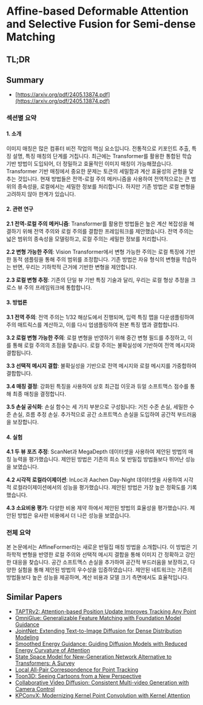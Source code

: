 # Affine-based Deformable Attention and Selective Fusion for Semi-dense Matching
## TL;DR
## Summary
- [https://arxiv.org/pdf/2405.13874.pdf](https://arxiv.org/pdf/2405.13874.pdf)

### 섹션별 요약

#### 1. 소개

이미지 매칭은 많은 컴퓨터 비전 작업의 핵심 요소입니다. 전통적으로 키포인트 추출, 특징 설명, 특징 매칭의 단계를 거칩니다. 최근에는 Transformer를 활용한 통합된 학습 기반 방법이 도입되어, 더 정밀하고 효율적인 이미지 매칭이 가능해졌습니다. Transformer 기반 매칭에서 중요한 문제는 토큰의 세밀함과 계산 효율성의 균형을 맞추는 것입니다. 현재 방법들은 전역-로컬 주의 메커니즘을 사용하여 전역적으로는 큰 범위의 종속성을, 로컬에서는 세밀한 정보를 처리합니다. 하지만 기존 방법은 로컬 변형을 고려하지 않아 한계가 있습니다.

#### 2. 관련 연구

**2.1 전역-로컬 주의 메커니즘**:
Transformer를 활용한 방법들은 높은 계산 복잡성을 해결하기 위해 전역 주의와 로컬 주의를 결합한 프레임워크를 제안했습니다. 전역 주의는 넓은 범위의 종속성을 모델링하고, 로컬 주의는 세밀한 정보를 처리합니다.

**2.2 변형 가능한 주의**:
Vision Transformer에서 변형 가능한 주의는 로컬 특징에 기반한 동적 샘플링을 통해 주의 범위를 조정합니다. 기존 방법은 자유 형식의 변형을 학습하는 반면, 우리는 기하학적 근거에 기반한 변형을 제안합니다.

**2.3 로컬 변형 추정**:
기존의 단일 뷰 기반 특징 기술과 달리, 우리는 로컬 형상 추정을 크로스 뷰 주의 프레임워크에 통합합니다.

#### 3. 방법론

**3.1 전역 주의**:
전역 주의는 1/32 해상도에서 진행되며, 입력 특징 맵을 다운샘플링하여 주의 매트릭스를 계산하고, 이를 다시 업샘플링하여 원본 특징 맵과 결합합니다.

**3.2 로컬 변형 가능한 주의**:
로컬 변형을 반영하기 위해 중간 변형 필드를 추정하고, 이를 통해 로컬 주의의 초점을 맞춥니다. 로컬 주의는 불확실성에 기반하여 전역 메시지와 결합됩니다.

**3.3 선택적 메시지 결합**:
불확실성을 기반으로 전역 메시지와 로컬 메시지를 가중합하여 결합합니다.

**3.4 매칭 결정**:
강화된 특징을 사용하여 상호 최근접 이웃과 듀얼 소프트맥스 점수를 통해 최종 매칭을 결정합니다.

**3.5 손실 공식화**:
손실 함수는 세 가지 부분으로 구성됩니다: 거친 수준 손실, 세밀한 수준 손실, 흐름 추정 손실. 추가적으로 공간 소프트맥스 손실을 도입하여 공간적 부드러움을 보장합니다.

#### 4. 실험

**4.1 두 뷰 포즈 추정**:
ScanNet과 MegaDepth 데이터셋을 사용하여 제안된 방법의 매칭 능력을 평가했습니다. 제안된 방법은 기존의 희소 및 반밀집 방법들보다 뛰어난 성능을 보였습니다.

**4.2 시각적 로컬라이제이션**:
InLoc과 Aachen Day-Night 데이터셋을 사용하여 시각적 로컬라이제이션에서의 성능을 평가했습니다. 제안된 방법은 가장 높은 정확도를 기록했습니다.

**4.3 소요비용 평가**:
다양한 비용 제약 하에서 제안된 방법의 효율성을 평가했습니다. 제안된 방법은 유사한 비용에서 더 나은 성능을 보였습니다.

### 전체 요약

본 논문에서는 AffineFormer라는 새로운 반밀집 매칭 방법을 소개합니다. 이 방법은 기하학적 변형을 반영한 로컬 주의와 선택적 메시지 결합을 통해 이미지 간 정확하고 강인한 대응을 찾습니다. 공간 소프트맥스 손실을 추가하여 공간적 부드러움을 보장하고, 다양한 실험을 통해 제안된 방법의 우수성을 입증하였습니다. 제안된 네트워크는 기존의 방법들보다 높은 성능을 제공하며, 계산 비용과 모델 크기 측면에서도 효율적입니다.

## Similar Papers
- [TAPTRv2: Attention-based Position Update Improves Tracking Any Point](2407.16291.md)
- [OmniGlue: Generalizable Feature Matching with Foundation Model Guidance](2405.12979.md)
- [JointNet: Extending Text-to-Image Diffusion for Dense Distribution Modeling](2310.06347.md)
- [Smoothed Energy Guidance: Guiding Diffusion Models with Reduced Energy Curvature of Attention](2408.00760.md)
- [State Space Model for New-Generation Network Alternative to Transformers: A Survey](2404.09516.md)
- [Local All-Pair Correspondence for Point Tracking](2407.15420.md)
- [Toon3D: Seeing Cartoons from a New Perspective](2405.10320.md)
- [Collaborative Video Diffusion: Consistent Multi-video Generation with Camera Control](2405.17414.md)
- [KPConvX: Modernizing Kernel Point Convolution with Kernel Attention](2405.13194.md)
